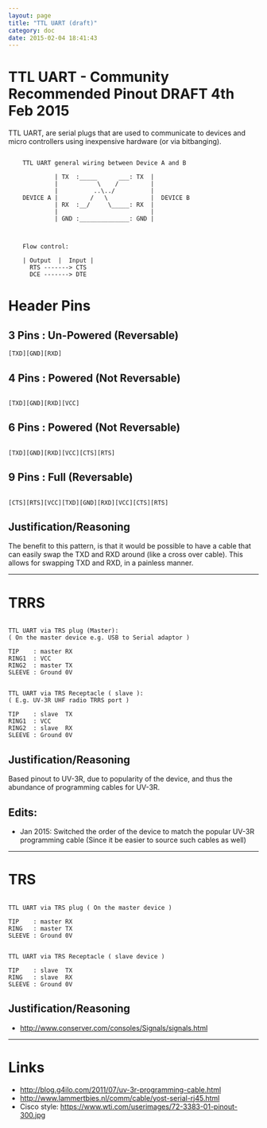 ```yaml
---
layout: page
title: "TTL UART (draft)"
category: doc
date: 2015-02-04 18:41:43
---
```


# TTL UART - Community Recommended Pinout DRAFT 4th Feb 2015 

TTL UART, are serial plugs that are used to communicate to devices and micro controllers using inexpensive hardware (or via bitbanging).

```ascii-diagram
	
	TTL UART general wiring between Device A and B
	
	         | TX  :_____      ___: TX  |
	         |           \    /         |
	         |          ..\../          |
	DEVICE A |         /   \            |  DEVICE B
	         | RX  :__/     \_____: RX  |
	         |                          |
	         | GND :______________: GND |
	
```

```ascii-diagram

	Flow control:
	
	| Output  |  Input |
	  RTS -------> CTS
	  DCE -------> DTE

```

# Header Pins

## 3 Pins :  Un-Powered (Reversable)

```ascii-diagram
[TXD][GND][RXD]
```

## 4 Pins : Powered (Not Reversable)

```ascii-diagram

[TXD][GND][RXD][VCC]
```

## 6 Pins : Powered (Not Reversable)

```ascii-diagram

[TXD][GND][RXD][VCC][CTS][RTS]
```

## 9 Pins : Full (Reversable)

```ascii-diagram

[CTS][RTS][VCC][TXD][GND][RXD][VCC][CTS][RTS]

```

## Justification/Reasoning 

The benefit to this pattern, is that it would be possible to have a cable that can easily swap the TXD and RXD around (like a cross over cable). This allows for swapping TXD and RXD, in a painless manner.

---------------------

# TRRS

```ascii-diagram

TTL UART via TRS plug (Master):
( On the master device e.g. USB to Serial adaptor )

TIP    : master RX
RING1  : VCC
RING2  : master TX
SLEEVE : Ground 0V


TTL UART via TRS Receptacle ( slave ):
( E.g. UV-3R UHF radio TRRS port ) 

TIP    : slave  TX
RING1  : VCC
RING2  : slave  RX 
SLEEVE : Ground 0V

```

## Justification/Reasoning

Based pinout to UV-3R, due to popularity of the device, and thus the abundance of programming cables for UV-3R. 

## Edits:

* Jan 2015: Switched the order of the device to match the popular UV-3R programming cable (Since it be easier to source such cables as well)

----------------------------

# TRS

```ascii-diagram

TTL UART via TRS plug ( On the master device )

TIP    : master RX
RING   : master TX
SLEEVE : Ground 0V


TTL UART via TRS Receptacle ( slave device )

TIP    : slave  TX
RING   : slave  RX
SLEEVE : Ground 0V

```

## Justification/Reasoning

* http://www.conserver.com/consoles/Signals/signals.html


-----

# Links

* http://blog.g4ilo.com/2011/07/uv-3r-programming-cable.html
* http://www.lammertbies.nl/comm/cable/yost-serial-rj45.html
* Cisco style: https://www.wti.com/userimages/72-3383-01-pinout-300.jpg